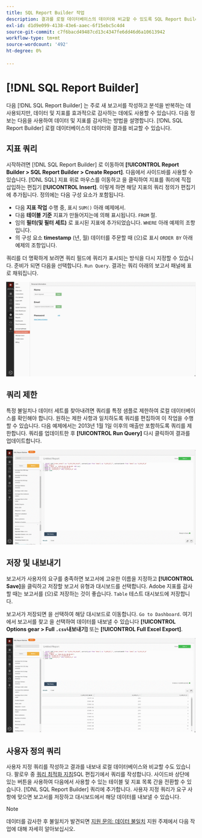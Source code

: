 ```yaml
---
title: SQL Report Builder 작업
description: 결과를 로컬 데이터베이스의 데이터와 비교할 수 있도록 SQL Report Builder을 사용하여 데이터 및 지표를 감사하는 방법을 알아봅니다.
exl-id: d1d9e099-4138-43e6-aaec-6f15ebc5c4d4
source-git-commit: c7f6bacd49487cd13c4347fe6dd46d6a10613942
workflow-type: tm+mt
source-wordcount: '492'
ht-degree: 0%

---
```


# [!DNL SQL Report Builder]

다음 [!DNL SQL Report Builder] 는 주로 새 보고서를 작성하고 분석을 반복하는 데 사용되지만, 데이터 및 지표를 효과적으로 감사하는 데에도 사용할 수 있습니다. 다음 정보는 다음을 사용하여 데이터 및 지표를 감사하는 방법을 설명합니다. [!DNL SQL Report Builder] 로컬 데이터베이스의 데이터와 결과를 비교할 수 있습니다.

## 지표 쿼리

시작하려면 [!DNL SQL Report Builder] 로 이동하여 **[!UICONTROL Report Builder > SQL Report Builder > Create Report]**. 다음에서 사이드바를 사용할 수 있습니다. [!DNL SQL] 지표 위로 마우스를 이동하고 을 클릭하여 지표를 쿼리에 직접 삽입하는 편집기 **[!UICONTROL Insert]**. 이렇게 하면 해당 지표의 쿼리 정의가 편집기에 추가됩니다. 정의에는 다음 구성 요소가 포함됩니다.

- 다음 **지표 작업** 수행 중, 표시 `SUM()` 아래 예제에서.
- 다음 **테이블 기준** 지표가 만들어지는에 의해 표시됩니다. `FROM` 절.
- 임의 **필터(및 필터 세트)** 로 표시된 지표에 추가되었습니다. `WHERE` 아래 예제의 조항입니다.
- 의 구성 요소 **timestamp** (년, 월) 데이터를 주문할 때 (으)로 표시 `ORDER BY` 아래 예제의 조항입니다.

쿼리를 더 명확하게 보려면 쿼리 필드에 쿼리가 표시되는 방식을 다시 지정할 수 있습니다. 준비가 되면 다음을 선택합니다. `Run Query`. 결과는 쿼리 아래의 보고서 패널에 표로 채워집니다.

![](../../assets/run-query-results.gif)

## 쿼리 제한

특정 불일치나 데이터 세트를 찾아내려면 쿼리를 특정 샘플로 제한하여 로컬 데이터베이스를 확인해야 합니다. 원하는 제한 사항과 일치하도록 쿼리를 편집하여 이 작업을 수행할 수 있습니다. 다음 예제에서는 2013년 1월 1일 이후의 매출만 포함하도록 쿼리를 제한합니다. 쿼리를 업데이트한 후 **[!UICONTROL Run Query]** 다시 클릭하여 결과를 업데이트합니다.

![](../../assets/restricting-query.gif)

## 저장 및 내보내기

보고서가 사용자의 요구를 충족하면 보고서에 고유한 이름을 지정하고 **[!UICONTROL Save]**&#x200B;을 클릭하고 저장할 보고서 유형과 대시보드를 선택합니다. Adobe 지표를 감사할 때는 보고서를 (으)로 저장하는 것이 좋습니다. `Table` 테스트 대시보드에 저장합니다.

보고서가 저장되면 을 선택하여 해당 대시보드로 이동합니다. `Go to Dashboard`. 여기에서 보고서를 찾고 을 선택하여 데이터를 내보낼 수 있습니다 **[!UICONTROL Options gear > Full `.csv`내보내기]** 또는 **[!UICONTROL Full Excel Export]**.

![](../../assets/export-dboard-data.gif)

## 사용자 정의 쿼리

사용자 지정 쿼리를 작성하고 결과를 내보내 로컬 데이터베이스와 비교할 수도 있습니다. 팔로우 중 [쿼리 최적화 지침](../../best-practices/optimizing-your-sql-queries.md)SQL 편집기에서 쿼리를 작성합니다. 사이드바 상단에 있는 버튼을 사용하여 다음에서 사용할 수 있는 테이블 및 지표 목록 간을 전환할 수 있습니다. [!DNL SQL Report Builder] 쿼리에 추가합니다. 사용자 지정 쿼리가 요구 사항에 맞으면 보고서를 저장하고 대시보드에서 해당 데이터를 내보낼 수 있습니다.

>[!NOTE]
>
>데이터를 감사한 후 불일치가 발견되면 [지원 문의: 데이터 불일치](https://experienceleague.adobe.com/docs/commerce-knowledge-base/kb/troubleshooting/miscellaneous/mbi-data-discrepancies.html) 지원 주제에서 다음 작업에 대해 자세히 알아보십시오.

